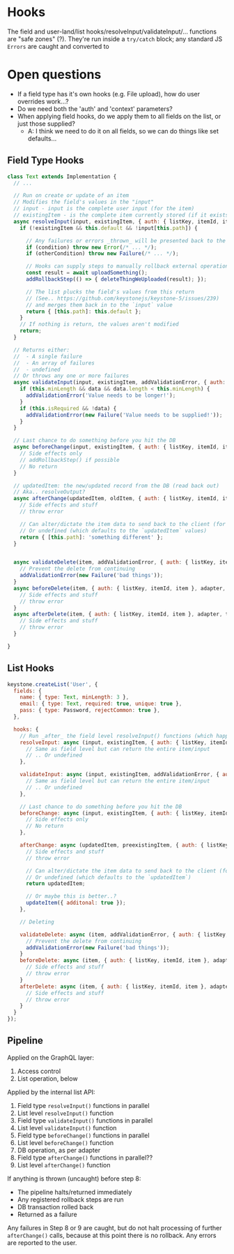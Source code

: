 # Hooks

The field and user-land/list hooks/resolveInput/validateInput/... functions are "safe zones" (?).
They're run inside a `try/catch` block; any standard JS `Errors` are caught and converted to

# Open questions

- If a field type has it's own hooks (e.g. File upload), how do user overrides work...?
- Do we need both the 'auth' and 'context' parameters?
- When applying field hooks, do we apply them to all fields on the list, or just those supplied?
  - A: I think we need to do it on all fields, so we can do things like set defaults...

## Field Type Hooks

```js
class Text extends Implementation {
  // ...

  // Run on create or update of an item
  // Modifies the field's values in the "input"
  // input - input is the complete user input (for the item)
  // existingItem - is the complete item currently stored (if it exists)
  async resolveInput(input, existingItem, { auth: { listKey, itemId, item }, adapter, transaction, addRollbackStep, graphQLContext }) {
    if (!existingItem && this.default && !input[this.path]) {

      // Any failures or errors _thrown_ will be presented back to the interface
      if (condition) throw new Error(/* ... */);
      if (otherCondition) throw new Failure(/* ... */);

      // Hooks can supply steps to manually rollback external operations
      const result = await uploadSomething();
      addRollbackStep(() => { deleteThingWeUploaded(result); });

      // The list plucks the field's values from this return
      // (See.. https://github.com/keystonejs/keystone-5/issues/239)
      // and merges them back in to the `input` value
      return { [this.path]: this.default };
    }
    // If nothing is return, the values aren't modified
    return;
  }

  // Returns either:
  //  - A single failure
  //  - An array of failures
  //  - undefined
  // Or throws any one or more failures
  async validateInput(input, existingItem, addValidationError, { auth: { listKey, itemId, item }, adapter, transaction, originalInput, graphQLContext }) {
    if (this.minLength && data && data.length < this.minLength) {
      addValidationError('Value needs to be longer!');
    }
    if (this.isRequired && !data) {
      addValidationError(new Failure('Value needs to be supplied!'));
    }
  }

  // Last chance to do something before you hit the DB
  async beforeChange(input, existingItem, { auth: { listKey, itemId, item }, adapter, transaction, addRollbackStep, originalInput, graphQLContext }) {
    // Side effects only
    // addRollbackStep() if possible
    // No return
  }

  // updatedItem: the new/updated record from the DB (read back out)
  // Aka.. resolveOutput?
  async afterChange(updatedItem, oldItem, { auth: { listKey, itemId, item }, adapter, transaction, addRollbackStep, originalInput, resolvedInput, graphQLContext }) {
    // Side effects and stuff
    // throw error

    // Can alter/dictate the item data to send back to the client (for the values controlled by this field)
    // Or undefined (which defaults to the `updatedItem` values)
    return { [this.path]: 'something different' };
  }


  async validateDelete(item, addValidationError, { auth: { listKey, itemId, item }, adapter, transaction, graphQLContext }) {
    // Prevent the delete from continuing
    addValidationError(new Failure('bad things'));
  }
  async beforeDelete(item, { auth: { listKey, itemId, item }, adapter, transaction, addRollbackStep, graphQLContext }) {
    // Side effects and stuff
    // throw error
  }
  async afterDelete(item, { auth: { listKey, itemId, item }, adapter, transaction, addRollbackStep, graphQLContext }) {
    // Side effects and stuff
    // throw error
  }

}
```

## List Hooks

```js
keystone.createList('User', {
  fields: {
    name: { type: Text, minLength: 3 },
    email: { type: Text, required: true, unique: true },
    pass: { type: Password, rejectCommon: true },
  },

  hooks: {
    // Run _after_ the field level resolveInput() functions (which happen in parallel)
    resolveInput: async (input, existingItem, { auth: { listKey, itemId, item }, adapter, transaction, addRollbackStep, graphQLContext }) => {
      // Same as field level but can return the entire item/input
      // .. Or undefined
    },

    validateInput: async (input, existingItem, addValidationError, { auth: { listKey, itemId, item }, adapter, transaction, originalInput, graphQLContext }) => {
      // Same as field level but can return the entire item/input
      // .. Or undefined
    },

    // Last chance to do something before you hit the DB
    beforeChange: async (input, existingItem, { auth: { listKey, itemId, item }, adapter, transaction, originalInput, graphQLContext }) => {
      // Side effects only
      // No return
    },

    afterChange: async (updatedItem, preexistingItem, { auth: { listKey, itemId, item }, adapter, transaction, originalInput, resolvedInput, graphQLContext, updateItem }) => {
      // Side effects and stuff
      // throw error

      // Can alter/dictate the item data to send back to the client (for the whole items)
      // Or undefined (which defaults to the `updatedItem`)
      return updatedItem;

      // Or maybe this is better..?
      updateItem({ additonal: true });
    },

    // Deleting

    validateDelete: async (item, addValidationError, { auth: { listKey, itemId, item }, adapter, transaction, graphQLContext }) => {
      // Prevent the delete from continuing
      addValidationError(new Failure('bad things'));
    }
    beforeDelete: async (item, { auth: { listKey, itemId, item }, adapter, transaction, addRollbackStep, graphQLContext }) => {
      // Side effects and stuff
      // throw error
    }
    afterDelete: async (item, { auth: { listKey, itemId, item }, adapter, transaction, addRollbackStep, graphQLContext }) => {
      // Side effects and stuff
      // throw error
    }
  }
});
```

## Pipeline

Applied on the GraphQL layer:

1. Access control
2. List operation, below

Applied by the internal list API:

1. Field type `resolveInput()` functions in parallel
2. List level `resolveInput()` function
3. Field type `validateInput()` functions in parallel
4. List level `validateInput()` function
5. Field type `beforeChange()` functions in parallel
6. List level `beforeChange()` function
7. DB operation, as per adapter
8. Field type `afterChange()` functions in parallel??
9. List level `afterChange()` function

If anything is thrown (uncaught) before step 8:

- The pipeline halts/returned immediately
- Any registered rollback steps are run
- DB transaction rolled back
- Returned as a failure

Any failures in Step 8 or 9 are caught, but do not halt processing of further `afterChange()` calls, because at this point there is no rollback. Any errors are reported to the user.
